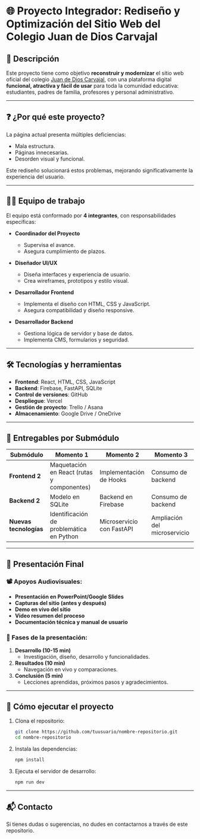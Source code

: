 
# 🌐 Proyecto Integrador: Rediseño y Optimización del Sitio Web del Colegio Juan de Dios Carvajal

## 📌 Descripción

Este proyecto tiene como objetivo **reconstruir y modernizar** el sitio web oficial del colegio [Juan de Dios Carvajal](https://iejuandedioscarvajal.edu.co/), con una plataforma digital **funcional, atractiva y fácil de usar** para toda la comunidad educativa: estudiantes, padres de familia, profesores y personal administrativo.

---

## ❓ ¿Por qué este proyecto?

La página actual presenta múltiples deficiencias:
- Mala estructura.
- Páginas innecesarias.
- Desorden visual y funcional.

Este rediseño solucionará estos problemas, mejorando significativamente la experiencia del usuario.

---

## 🧑‍💻 Equipo de trabajo

El equipo está conformado por **4 integrantes**, con responsabilidades específicas:

- **Coordinador del Proyecto**
  - Supervisa el avance.
  - Asegura cumplimiento de plazos.

- **Diseñador UI/UX**
  - Diseña interfaces y experiencia de usuario.
  - Crea wireframes, prototipos y estilo visual.

- **Desarrollador Frontend**
  - Implementa el diseño con HTML, CSS y JavaScript.
  - Asegura compatibilidad y diseño responsive.

- **Desarrollador Backend**
  - Gestiona lógica de servidor y base de datos.
  - Implementa CMS, formularios y seguridad.

---

## 🛠️ Tecnologías y herramientas

- **Frontend**: React, HTML, CSS, JavaScript
- **Backend**: Firebase, FastAPI, SQLite
- **Control de versiones**: GitHub
- **Despliegue**: Vercel
- **Gestión de proyecto**: Trello / Asana
- **Almacenamiento**: Google Drive / OneDrive

---

## 🎯 Entregables por Submódulo

| Submódulo | Momento 1 | Momento 2 | Momento 3 |
|----------|-----------|-----------|-----------|
| **Frontend 2** | Maquetación en React (rutas y componentes) | Implementación de Hooks | Consumo de backend |
| **Backend 2** | Modelo en SQLite | Backend en Firebase | Consumo de backend |
| **Nuevas tecnologías** | Identificación de problemática en Python | Microservicio con FastAPI | Ampliación del microservicio |

---

## 🎥 Presentación Final

### 📽️ Apoyos Audiovisuales:
- **Presentación en PowerPoint/Google Slides**
- **Capturas del sitio (antes y después)**
- **Demo en vivo del sitio**
- **Video resumen del proceso**
- **Documentación técnica y manual de usuario**

### 🧪 Fases de la presentación:
1. **Desarrollo (10-15 min)**
   - Investigación, diseño, desarrollo y funcionalidades.
2. **Resultados (10 min)**
   - Navegación en vivo y comparaciones.
3. **Conclusión (5 min)**
   - Lecciones aprendidas, próximos pasos y agradecimientos.

---

## 🚀 Cómo ejecutar el proyecto

1. Clona el repositorio:
   ```bash
   git clone https://github.com/tuusuario/nombre-repositorio.git
   cd nombre-repositorio
   ```

2. Instala las dependencias:
   ```bash
   npm install
   ```

3. Ejecuta el servidor de desarrollo:
   ```bash
   npm run dev
   ```

---

## 📬 Contacto

Si tienes dudas o sugerencias, no dudes en contactarnos a través de este repositorio.
